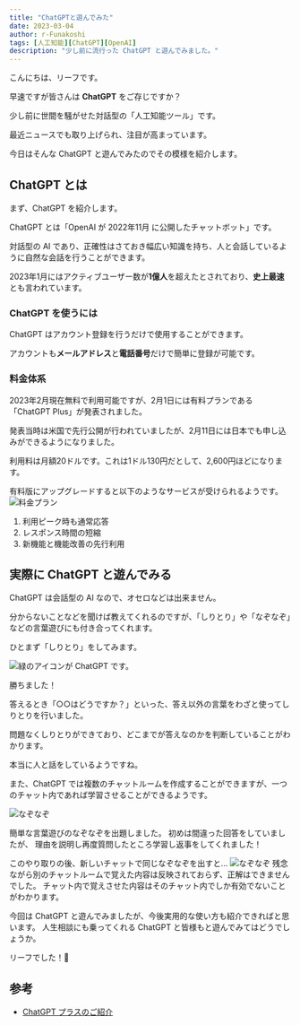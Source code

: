 ```yaml
---
title: "ChatGPTと遊んでみた"
date: 2023-03-04
author: r-Funakoshi
tags: [人工知能][ChatGPT][OpenAI]
description: "少し前に流行った ChatGPT と遊んでみました。"
---
```


こんにちは、リーフです。

早速ですが皆さんは **ChatGPT** をご存じですか？

少し前に世間を騒がせた対話型の「人工知能ツール」です。

最近ニュースでも取り上げられ、注目が高まっています。

今日はそんな ChatGPT と遊んでみたのでその模様を紹介します。

## ChatGPT とは
まず、ChatGPT を紹介します。

ChatGPT とは「OpenAI が 2022年11月 に公開したチャットボット」です。

対話型の AI であり、正確性はさておき幅広い知識を持ち、人と会話しているように自然な会話を行うことができます。

2023年1月にはアクティブユーザー数が**1億人**を超えたとされており、**史上最速**とも言われています。

### ChatGPT を使うには
ChatGPT はアカウント登録を行うだけで使用することができます。

アカウントも**メールアドレス**と**電話番号**だけで簡単に登録が可能です。

### 料金体系
2023年2月現在無料で利用可能ですが、2月1日には有料プランである「ChatGPT Plus」が発表されました。

発表当時は米国で先行公開が行われていましたが、2月11日には日本でも申し込みができるようになりました。

利用料は月額20ドルです。これは1ドル130円だとして、2,600円ほどになります。

有料版にアップグレードすると以下のようなサービスが受けられるようです。
![料金プラン](images/001.png "料金プラン")
1. 利用ピーク時も通常応答
1. レスポンス時間の短縮
1. 新機能と機能改善の先行利用

## 実際に ChatGPT と遊んでみる
ChatGPT は会話型の AI なので、オセロなどは出来ません。

分からないことなどを聞けば教えてくれるのですが、「しりとり」や「なぞなぞ」などの言葉遊びにも付き合ってくれます。

ひとまず「しりとり」をしてみます。

![緑のアイコンが ChatGPT です。](images/002.png "しりとり")

勝ちました！

答えるとき「○○はどうですか？」といった、答え以外の言葉をわざと使ってしりとりを行いました。

問題なくしりとりができており、どこまでが答えなのかを判断していることがわかります。

本当に人と話をしているようですね。

また、ChatGPT では複数のチャットルームを作成することができますが、一つのチャット内であれば学習させることができるようです。

![なぞなぞ](images/003.png "なぞなぞ")

簡単な言葉遊びのなぞなぞを出題しました。
初めは間違った回答をしていましたが、
理由を説明し再度質問したところ学習し返事をしてくれました！

このやり取りの後、新しいチャットで同じなぞなぞを出すと...
![なぞなぞ](images/004.png "なぞなぞ")
残念ながら別のチャットルームで覚えた内容は反映されておらず、正解はできませんでした。
チャット内で覚えさせた内容はそのチャット内でしか有効でないことがわかります。

今回は ChatGPT と遊んでみましたが、今後実用的な使い方も紹介できればと思います。
人生相談にも乗ってくれる ChatGPT と皆様もと遊んでみてはどうでしょうか。

リーフでした！🍃

## 参考
- [ChatGPT プラスのご紹介](https://openai.com/blog/chatgpt-plus/)
